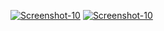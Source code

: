 <a href="https://image.prntscr.com/image/K4Os1OXhRHa3eA8AFzYOqA.png"><img src="https://image.prntscr.com/image/K4Os1OXhRHa3eA8AFzYOqA.png" alt="Screenshot-10" border="0"></a>
<a href="https://image.prntscr.com/image/ulqrKzuURMS4EwiPI2UnQg.png"><img src="https://image.prntscr.com/image/ulqrKzuURMS4EwiPI2UnQg.png" alt="Screenshot-10" border="0"></a>
